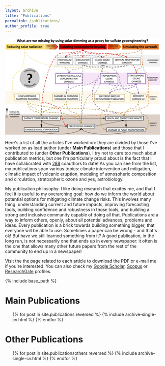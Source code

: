 ```yaml
---
layout: archive
title: "Publications"
permalink: /publications/
author_profile: true
---
```


<img src='/images/Figure_strat_heat.jpg'>

Here's a list of all the articles I've worked on: they are divided by those I've worked on as lead author (under <b>Main Publications</b>) and those that I contributed to (under <b>Other Publications</b>).  I try not to care too much about publication metrics, but one I'm particularly proud about is the fact that I have collaborated with [288](https://www.scopus.com/authid/detail.uri?authorId=57190047135) coauthors to date! As you can see from the list, my publications span various topics: climate intervention and mitigation, climatic impact of volcanic eruption, modeling of atmospheric composition and circulation, stratospheric ozone and yes, astrobiology.

My publication philosophy: I like doing research that excites me, and that I feel it is useful to my overarching goal: how do we inform the world about potential options for mitigating climate change risks. This involves many thing: understanding current and future impacts, improving forecasting tools, building confidence and robustness in those tools, and building a strong and inclusive community capable of doing all that. Publications are a way to inform others, openly, about all potential advances, problems and ideas. Every publication is a brick towards building something bigger, that everyone will be able to use. Sometimes a paper can be wrong - and that's ok! But have we still learned something from it? A good publication, in the long run, is not necessarily one that ends up in every newspaper: it often is the one that allows many other future papers from the rest of the community to end up in a newspaper!

Visit the the page related to each article to download the PDF or e-mail me if you're interested. You can also check my <u><a href="https://scholar.google.it/citations?user=5d0T8UAAAAAJ&hl=en">Google Scholar</a></u>, <u><a href="https://www.scopus.com/authid/detail.uri?authorId=57190047135">Scopus</a></u> or <u><a href="https://www.researchgate.net/profile/Daniele_Visioni">ResearchGate</a></u> profiles.

{% include base_path %}

Main Publications
======
  <ol>{% for post in site.publications reversed %}
    {% include archive-single-cv.html %}
  {% endfor %}</ol>

Other Publications
======
  <ol>{% for post in site.publicationsothers reversed %}
    {% include archive-single-cv.html %}
  {% endfor %}</ol>
